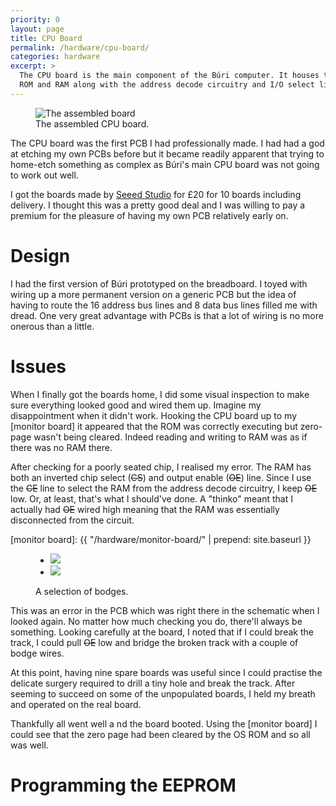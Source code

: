```yaml
---
priority: 0
layout: page
title: CPU Board
permalink: /hardware/cpu-board/
categories: hardware
excerpt: >
  The CPU board is the main component of the Búri computer. It houses the CPU,
  ROM and RAM along with the address decode circuitry and I/O select lines.
---
```


<figure>
  <img alt="The assembled board"
    src="{{ "cpu-board.jpg" | prepend: site.imageurl }}">
  <figcaption>The assembled CPU board.</figcaption>
</figure>

The CPU board was the first PCB I had professionally made. I had had a god at
etching my own PCBs before but it became readily apparent that trying to
home-etch something as complex as Búri's main CPU board was not going to work
out well.

I got the boards made by [Seeed Studio](http://www.seeedstudio.com/) for
&pound;20 for 10 boards including delivery. I thought this was a pretty good
deal and I was willing to pay a premium for the pleasure of having my own PCB
relatively early on.

# Design

I had the first version of Búri prototyped on the breadboard. I toyed with
wiring up a more permanent version on a generic PCB but the idea of having to
route the 16 address bus lines and 8 data bus lines filled me with dread. One
very great advantage with PCBs is that a lot of wiring is no more onerous than a
little.

# Issues

When I finally got the boards home, I did some visual inspection to make sure
everything looked good and wired them up. Imagine my disappointment when it
didn't work. Hooking the CPU board up to my [monitor board] it appeared that the
ROM was correctly executing but zero-page wasn't being cleared. Indeed reading
and writing to RAM was as if there was no RAM there.

After checking for a poorly seated chip, I realised my error. The RAM has both
an inverted chip select (<s>CS</s>) and output enable (<s>OE</s>) line. Since I
use the <s>CE</s> line to select the RAM from the address decode circuitry, I
keep <s>OE</s> low. Or, at least, that's what I should've done. A "thinko" meant
that I actually had <s>OE</s> wired high meaning that the RAM was essentially
disconnected from the circuit.

[monitor board]: {{ "/hardware/monitor-board/" | prepend: site.baseurl }}

<figure>
  <ul class="image-strip">
    <li class="image-strip-image">
      <a href="{{ "bodge-1.jpg" | prepend: site.imageurl }}">
        <img src="{{ "bodge-1-thumb.jpg" | prepend: site.imageurl }}">
      </a>
    </li>
    <li class="image-strip-image">
      <a href="{{ "bodge-2.jpg" | prepend: site.imageurl }}">
        <img src="{{ "bodge-2-thumb.jpg" | prepend: site.imageurl }}">
      </a>
    </li>
  </ul>
  <figcaption>A selection of bodges.</figcaption>
</figure>

This was an error in the PCB which was right there in the schematic when I
looked again. No matter how much checking you do, there'll always be something.
Looking carefully at the board, I noted that if I could break the track, I could
pull <s>OE</s> low and bridge the broken track with a couple of bodge wires.

At this point, having nine spare boards was useful since I could practise the
delicate surgery required to drill a tiny hole and break the track. After
seeming to succeed on some of the unpopulated boards, I held my breath and
operated on the real board.

Thankfully all went well a nd the board booted. Using the [monitor board] I
could see that the zero page had been cleared by the OS ROM and so all was well.

# Programming the EEPROM


